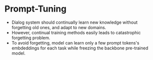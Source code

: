 # Prompt-Tuning
- Dialog system should continually learn new knowledge without forgetting old ones, and adapt to new domains.
- However, continual training methods easily leads to catastrophic forgetting problem.
- To avoid forgetting, model can learn only a few prompt tokens's embdeddings for each task while freezing the backbone pre-trained model.
  
